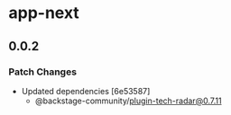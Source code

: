 # app-next

## 0.0.2

### Patch Changes

- Updated dependencies [6e53587]
  - @backstage-community/plugin-tech-radar@0.7.11
